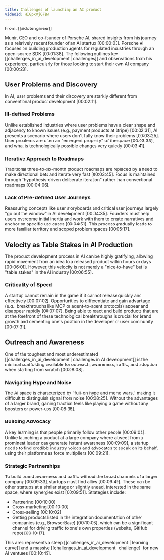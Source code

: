 ```yaml
---
title: Challenges of launching an AI product
videoId: HIGpxVjGFBw
---
```


From: [[aidotengineer]] <br/> 

Munir, CEO and co-founder of Porsche AI, shared insights from his journey as a relatively recent founder of an AI startup <a class="yt-timestamp" data-t="00:00:03">[00:00:03]</a>. Porsche AI focuses on building production agents for regulated industries through an open-source SDK <a class="yt-timestamp" data-t="00:01:38">[00:01:38]</a>. The following outlines key [[challenges_in_ai_development | challenges]] and observations from his experience, particularly for those looking to start their own AI company <a class="yt-timestamp" data-t="00:00:28">[00:00:28]</a>.

## User Problems and Discovery

In AI, user problems and their discovery are starkly different from conventional product development <a class="yt-timestamp" data-t="00:02:11">[00:02:11]</a>.

### Ill-defined Problems
Unlike established industries where user problems have a clear shape and adjacency to known issues (e.g., payment products at Stripe) <a class="yt-timestamp" data-t="00:02:31">[00:02:31]</a>, AI presents a scenario where users don't fully know their problems <a class="yt-timestamp" data-t="00:03:25">[00:03:25]</a>. User problems are often an "emergent property" of the space <a class="yt-timestamp" data-t="00:03:33">[00:03:33]</a>, and what is technologically possible changes very quickly <a class="yt-timestamp" data-t="00:03:41">[00:03:41]</a>.

### Iterative Approach to Roadmaps
Traditional three-to-six-month product roadmaps are replaced by a need to make directional bets and iterate very fast <a class="yt-timestamp" data-t="00:03:45">[00:03:45]</a>. Focus is maintained through "hypothesis-driven deliberate iteration" rather than conventional roadmaps <a class="yt-timestamp" data-t="00:04:06">[00:04:06]</a>.

### Lack of Pre-defined User Journeys
Reassuring concepts like user storyboards and critical user journeys largely "go out the window" in AI development <a class="yt-timestamp" data-t="00:04:35">[00:04:35]</a>. Founders must help users overcome initial inertia and work with them to create narratives and anchor on specific use cases <a class="yt-timestamp" data-t="00:04:51">[00:04:51]</a>. This process gradually leads to more familiar territory and scoped problem spaces <a class="yt-timestamp" data-t="00:05:17">[00:05:17]</a>.

## Velocity as Table Stakes in AI Production

The product development process in AI can be highly gratifying, allowing rapid movement from an idea to a released product within hours or days <a class="yt-timestamp" data-t="00:06:01">[00:06:01]</a>. However, this velocity is not merely a "nice-to-have" but is "table stakes" in the AI industry <a class="yt-timestamp" data-t="00:06:55">[00:06:55]</a>.

### Criticality of Speed
A startup cannot remain in the game if it cannot release quickly and effectively <a class="yt-timestamp" data-t="00:07:02">[00:07:02]</a>. Opportunities to differentiate and gain advantage (e.g., breakthroughs like MCP or agent-to-agent protocols) appear and disappear rapidly <a class="yt-timestamp" data-t="00:07:07">[00:07:07]</a>. Being able to react and build products that are at the forefront of these technological breakthroughs is crucial for brand growth and cementing one's position in the developer or user community <a class="yt-timestamp" data-t="00:07:31">[00:07:31]</a>.

## Outreach and Awareness

One of the toughest and most underestimated [[challenges_in_ai_development | challenges in AI development]] is the minimal scaffolding available for outreach, awareness, traffic, and adoption when starting from scratch <a class="yt-timestamp" data-t="00:08:08">[00:08:08]</a>.

### Navigating Hype and Noise
The AI space is characterized by "full-on hype and meme wars," making it difficult to distinguish signal from noise <a class="yt-timestamp" data-t="00:08:25">[00:08:25]</a>. Without the advantages of a larger brand, gaining traction feels like playing a game without any boosters or power-ups <a class="yt-timestamp" data-t="00:08:36">[00:08:36]</a>.

### Building Advocacy
A key learning is that people primarily follow other people <a class="yt-timestamp" data-t="00:09:04">[00:09:04]</a>. Unlike launching a product at a large company where a tweet from a prominent leader can generate instant awareness <a class="yt-timestamp" data-t="00:09:09">[00:09:09]</a>, a startup needs to find credible industry voices and advocates to speak on its behalf, using their platforms as force multipliers <a class="yt-timestamp" data-t="00:09:21">[00:09:21]</a>.

### Strategic Partnerships
To build brand awareness and traffic without the broad channels of a larger company <a class="yt-timestamp" data-t="00:09:33">[00:09:33]</a>, startups must find allies <a class="yt-timestamp" data-t="00:09:49">[00:09:49]</a>. These can be other startups at a similar stage or slightly ahead, interested in the same space, where synergies exist <a class="yt-timestamp" data-t="00:09:51">[00:09:51]</a>. Strategies include:
*   Partnering <a class="yt-timestamp" data-t="00:10:00">[00:10:00]</a>
*   Cross-marketing <a class="yt-timestamp" data-t="00:10:00">[00:10:00]</a>
*   Cross-selling <a class="yt-timestamp" data-t="00:10:02">[00:10:02]</a>
*   Getting products listed in the integration documentation of other companies (e.g., BrowserBase) <a class="yt-timestamp" data-t="00:10:08">[00:10:08]</a>, which can be a significant channel for driving traffic to one's own properties (website, GitHub repo) <a class="yt-timestamp" data-t="00:10:17">[00:10:17]</a>.

This area represents a steep [[challenges_in_ai_development | learning curve]] and a massive [[challenges_in_ai_development | challenge]] for new AI ventures <a class="yt-timestamp" data-t="00:10:45">[00:10:45]</a>.